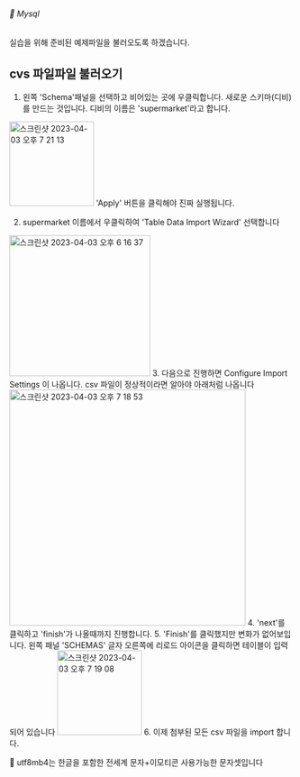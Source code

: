 ###### :cactus:  Mysql
실습을 위해 준비된 예제파일을 불러오도록 하겠습니다.   



## cvs 파일파일 불러오기
1. 왼쪽 'Schema'패널을 선택하고 비어있는 곳에 우클릭합니다. 새로운 스키마(디비)를 만드는 것입니다. 디비의 이름은 'supermarket'라고 합니다. 

<img width="150" alt="스크린샷 2023-04-03 오후 7 21 13" src="https://user-images.githubusercontent.com/48478079/229482999-2e57d891-245a-46eb-89c6-b9aa508c048f.png">    
'Apply' 버튼을 클릭해야 진짜 실행됩니다.  

2. supermarket 이름에서 우클릭하여 'Table Data Import Wizard' 선택합니다    
<img width="250" alt="스크린샷 2023-04-03 오후 6 16 37" src="https://user-images.githubusercontent.com/48478079/229484455-bfe605c8-94a3-4dd6-ba37-210670870b1d.png">   
3. 다음으로 진행하면 Configure Import Settings 이 나옵니다. csv 파일이 정상적이라면 알아야 아래처럼 나옵니다    
<img width="419" alt="스크린샷 2023-04-03 오후 7 18 53" src="https://user-images.githubusercontent.com/48478079/229484734-0d020363-c4f1-4a27-bdac-4cb24ed511bc.png">
4. 'next'를 클릭하고 'finish'가 나올때까지 진행합니다.
5. 'Finish'를 클릭했지만 변화가 없어보입니다.   왼쪽 패널 'SCHEMAS' 글자 오른쪽에 리로드 아이콘을 클릭하면 테이블이 입력되어 있습니다  
<img width="150" alt="스크린샷 2023-04-03 오후 7 19 08" src="https://user-images.githubusercontent.com/48478079/229485349-af378c97-fa11-4da7-81a6-ca5813571409.png">
6. 이제 첨부된 모든 csv 파일을 import 합니다.  





📝  utf8mb4는 한글을 포함한 전세계 문자+이모티콘 사용가능한 문자셋입니다 
